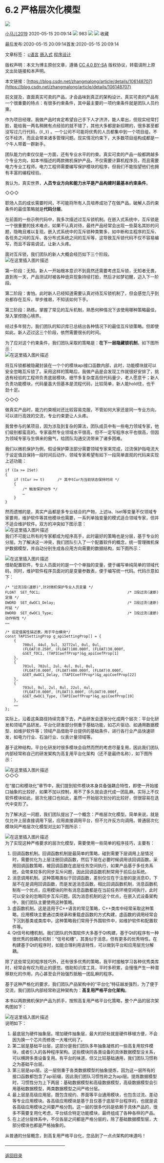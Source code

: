 6.2 严格层次化模型
===========

![](https://csdnimg.cn/release/phoenix/template/new_img/original.png)  

[小马儿2019](https://me.csdn.net/zhangmalong) 2020-05-15 20:09:14 ![](https://csdnimg.cn/release/phoenix/template/new_img/articleRead.png) 983  ![](https://csdnimg.cn/release/phoenix/template/new_img/collect.png) ![](https://csdnimg.cn/release/phoenix/template/new_img/tobarCollectionActive.png) 收藏

最后发布:2020-05-15 20:09:14首发:2020-05-15 20:09:14

文章标签： [c语言](https://so.csdn.net/so/search/s.do?q=c语言&t=blog) [嵌入式](https://so.csdn.net/so/search/s.do?q=嵌入式&t=blog) [程序设计](https://so.csdn.net/so/search/s.do?q=程序设计&t=blog)

版权声明：本文为博主原创文章，遵循 [CC 4.0 BY-SA](http://creativecommons.org/licenses/by-sa/4.0/) 版权协议，转载请附上原文出处链接和本声明。

本文链接：[https://blog.csdn.net/zhangmalong/article/details/106148707](https://blog.csdn.net/zhangmalong/article/details/106148707)

前文提及，直面真实可卖的产品，才会品味到真正的架构设计。真实可卖的产品有一个很重要的特点：有很多约束条件，其中最主要的一项约束条件就是团队人员约束。

作为项目经理，我做产品时肯定希望自己手下人才济济，能人辈出，但现实经常打脸，能给我一两名稍微有点经验的就不错了，其他大多都是新招聘的，很多甚至都没写过几行代码，(꒦_꒦) 。一个公司不可能将优秀的人员都集中到一个项目组，不仅不经济，而且会带来诸多管理问题。现实情况约束下，大多数项目组构成都是一个牛人带着一群新手。

团队能力约束仅仅是一方面，还有专业水平的约束。真实可卖的产品一般都跨越多个专业方向，如本书描述的两款微机保护产品，不仅需要计算机程序员，而且需要电力专业工程师。电力工程师需要编写保护模块的程序，但我们不能指望他们也拥有丰富的编程经验。

我认为，真实世界，**人员专业方向和能力水平是产品构建时最基本约束条件**。

◇◇◇

职场人员的成长需要时间，不可能将所有人员培养成功了在做产品，破解人员约束条件的最佳策略就是**代码分层**。

在前面的一些示例代码中，我多次描述过互斥锁机制。在嵌入式系统中，互斥锁是一个很重要的技术难点，如果不认真对待，最终产品经常会出现一些莫名其妙的问题，隐晦且难以复现。嵌入式系统中的互斥锁种类繁多，如中断和主程序的互斥、各任务之间的互斥、各分布式系统之间的互斥等，这导致互斥锁代码不仅不容易编写，而且不容易调试，让新人头疼。

面对互斥锁，我们团队的新人大概会经历如下三个阶段。  
![在这里插入图片描述](https://img-blog.csdnimg.cn/20200515200224439.png?x-oss-process=image/watermark,type_ZmFuZ3poZW5naGVpdGk,shadow_10,text_aHR0cHM6Ly9ibG9nLmNzZG4ubmV0L3poYW5nbWFsb25n,size_16,color_FFFFFF,t_70)

第一阶段：无知。新人一开始根本意识不到竟然还需要考虑互斥锁，无知者无畏，直到有一天，产品测试时被各种诡异现象持续打脸，然后才如梦初醒，迈入下一阶段。

第二阶段：害怕。此时新人已经知道需要认真对待互斥锁机制了，但会感觉几乎到处都存在互斥，举步维艰，不知该如何下手。

第三阶段：熟练。掌握了常见的互斥机制，熟悉何种情况下该使用哪种策略最佳，渐入掌控随心境界。

经过多年努力，我们团队的知识库已总结出各种情况下的最佳互斥锁策略。但即使如此，新人迈过这三个阶段，依然需要很长的时间。

为了应对这个约束条件，我们团队采取的策略是：**在下一层隐藏锁机制**，如下图所示：  
![在这里插入图片描述](https://img-blog.csdnimg.cn/20200515200254414.png?x-oss-process=image/watermark,type_ZmFuZ3poZW5naGVpdGk,shadow_10,text_aHR0cHM6Ly9ibG9nLmNzZG4ubmV0L3poYW5nbWFsb25n,size_16,color_FFFFFF,t_70)

将互斥锁都被隐藏封装在一个个的模块api接口函数内部，此时，功能模块就可以安全忽略互斥锁了。采用这样的策略后，我做产品是会发现工作就很好安排了，挑选有经验的工程师负责底层模块，细节多复杂度高但代码量少，老人愿意干；新人负责功能模块，代码量虽大但基本是流程代码，比较简单，新人能hold住，也干劲十足。

◇◇◇

做真实产品时，能力约束相对还比较容易克服，不管如何大家还是同一专业方向，可以进行高效的交流，专业约束更让人头疼。

我曾参与的某项目，因为涉及到复杂的算法，团队成员中有一些电力领域专家，他们级别都蛮高的。专家虽然专业领域水平很高，但不一定写程序水平也很高，但因为领域专家与生俱来的傲气，给团队沟通交流带来了诸多困难。

我们以微机保护为例，假设保护算法部分需要领域专家来完成，过流保护指电流大于设定值且保持一段时间后动作，领域专家希望有如下一段简单直观的代码来实现上述功能：

    if (Ia >= ISet)
    {
    	if (tCur >= t)		/* 其中tCur为当前状态保持时间 */
    	{
    		/* 触发保护动作 */
    		…
    	}
    }
    

然而遗憾的是，真实产品都是多专业结合的产物，上述Ia、Iset等变量不仅领域专家要用，维护软件等其他模块也需要，一系列单独变量的模式适合领域专家，但并不适合维护软件。双方的冲突如下图示意：  
![在这里插入图片描述](https://img-blog.csdnimg.cn/20200515200328265.png?x-oss-process=image/watermark,type_ZmFuZ3poZW5naGVpdGk,shadow_10,text_aHR0cHM6Ly9ibG9nLmNzZG4ubmV0L3poYW5nbWFsb25n,size_16,color_FFFFFF,t_70)  
我们不可能让所有的专家都成为程序高手，此时最好的策略也是分层，基于专业的分层。为了解决这一冲突，我们团队引入了一个配置软件的概念，统一管理微机保护数据模型，并自动分别生成各应用方向需要的数据结构，如下图所示：

![在这里插入图片描述](https://img-blog.csdnimg.cn/2020051520041975.png?x-oss-process=image/watermark,type_ZmFuZ3poZW5naGVpdGk,shadow_10,text_aHR0cHM6Ly9ibG9nLmNzZG4ubmV0L3poYW5nbWFsb25n,size_16,color_FFFFFF,t_70)  
借助配置软件，专业人员面对的是一个个单独的变量，便于编写单纯简单的领域代码，同时，维护软件程序员面对的是变量参数表，便于编写统一代码。代码示意如下：

    /* "过流I段(速断)",针对微机保护专业人员变量 */
    FLOAT  SET_fOC1;                                        /* I段过流(速断)定值 */
    DWORD  SET_dwOC1_Delay;                                 /* I段过流(速断)时延 */
    DWORD  SET_dwOC1_Type;                                  /* I段过流(速断)动作特性 */
    ……
    
    /* 设定值属性描述表，用于平台模块*/
    const TAPISettingProp g_apiSettingProp[] = {
    	{
    		700ul, 44ul, 5ul, 32772ul, 0ul, 0ul,
    		(FLOAT)0.250f, (FLOAT)100.000f, (FLOAT)30.000f,
    		&SET_fOC1, (TAPICoeffProp*)&g_apiCoefProp[1]
    	},
    	{
    		701ul, 702ul, 2ul, 4ul, 0ul, 0ul,
    		(FLOAT)0.000f, (FLOAT)400.000f, (FLOAT)0.000f,
    		&SET_dwOC1_Delay, (TAPICoeffProp*)&g_apiCoefProp[22]
    	},
    	{
    		703ul, 0ul, 2ul, 8ul, 22ul, 4ul,
    		(FLOAT)0.000f, (FLOAT)3.000f, (FLOAT)0.000f,
    		&SET_dwOC1_Type, (TAPICoeffProp*)&g_apiCoefProp[19]
    	},
    	……
    };
    

实际上，沿着这条路径持续完善下去，产品研发会逐渐分化成两个层次：平台化研发和领域产品研发。平台化研发部分侧重于基础功能，如芯片驱动、如通用数据模型、如维护软件等；领域产品借助平台提供的基础条件，进行各行业产品快速研发，如电力行业、石油行业、仪表计量领域等。

基于这种结构，平台化研发时很多模块会自然而然的考虑尽量复用，因此我们团队内部经常称自己的研发架构为高复用平台化架构（还不是最终名称），如下图所示：

![在这里插入图片描述](https://img-blog.csdnimg.cn/20200515200451997.png)  
◇◇◇

在“接口和模块化”章节中，我们提到软件模块本身具备强耦合特性，即使一开始接口抽象的比较好，如果不加以控制，用不了多久就会迭代成一团乱麻。实际上不仅软件模块如此，层次化接口也如此，虽然一开始层次划分的比较好，但很容易在迭代中变形了。

为了解决这一问题，我们团队提出了一个概念：严格层次化模型。简单来说，就是仅允许上层直接调用下层，应用直接调用平台，但不允许反方向调用。普通层次化模块同严格层次化模型对比如下图所示：

![在这里插入图片描述](https://img-blog.csdnimg.cn/20200515200511787.png?x-oss-process=image/watermark,type_ZmFuZ3poZW5naGVpdGk,shadow_10,text_aHR0cHM6Ly9ibG9nLmNzZG4ubmV0L3poYW5nbWFsb25n,size_16,color_FFFFFF,t_70)  
为了实现这种严格要求的层次化模型，需要使用一些简单的程序技巧，主要有：

1.  回调函数机制。回调函数机制是最简单的策略，碰到需要下层调用上层情况时，需要优化为上层注册回调函数，然后下层在必要时候调用该回调函数。采用回调函数策略，被回调函数在底层任务空间执行，如果产品基于多任务系统，会带来较多的同步互斥问题，因此回调函数机制常用于前后台系统。
2.  消息调用机制。这种策略类似于回调函数，差别仅仅在于注册的是消息ID，下层不在是调用回调函数，而是发送消息函数。相比回调函数机制，消息函数机制有一个优点，应用模块的所有消息函数都是在当前任务环境空间执行，此时可以安全的忽略同步互斥问题。因为消息机制的这个优点，在嵌入式设备架构中，我们团队主要使用这种策略。
3.  虚函数机制。这是适用于C++语言的常见策略，C++类库中经常采取这种策略，应用模块主要通过类继承和重载虚函数的方式构建，虚函数的调用经常会下沉到基类或类库中。这种策略我们常用于外围软件中，如维护软件和配置软件等。
4.  Qt信号和槽机制。我们团队的外围软件大多基于Qt构建，基于Qt的程序有一种很优秀的弱耦合机制：“信号和槽”，其类似于消息，但有更多的优秀特性。在构建基于Qt的程序时，如能合理利用该特性，可以做到平台和应用层充分解耦。

除了这些常见的程序技巧外，还有很多优秀的策略，我平时接触学习各种优秀类库时，经常会有叹为观止的感觉。借助知识库工具，平时多积累，会慢慢产生一种潜移默化的作用，内心甚至会开始强烈抵触一团乱麻的程序。

基于这种严格化的要求，我们团队产品架构中的“平台化”特征越发强烈，为了便于交流，我们团队内部经常称这种架构为：**高复用严格平台化架构**。

本书以两款微机保护产品为抓手，按照高复用严格平台化策略，整个产品的层次架构图如下：

![在这里插入图片描述](https://img-blog.csdnimg.cn/20200515200537376.png?x-oss-process=image/watermark,type_ZmFuZ3poZW5naGVpdGk,shadow_10,text_aHR0cHM6Ly9ibG9nLmNzZG4ubmV0L3poYW5nbWFsb25n,size_16,color_FFFFFF,t_70)  
说明如下：

1.  最底层为硬件抽象层。增加硬件抽象层，最大的好处就是硬件移植方便，不会因为换一个芯片而修改一大堆代码了。
2.  第二层是基础平台层，这部分是我们团队多年抽象凝练的一些高复用软件模块，或者引入的各种程序架构。这些模块同各类设备的具体数据模型没关系，可以横跨多类设备复用。有平台的味道，但又比较基础通用，我们团队习惯称之为基础平台层。
3.  第三层是api层。这一层侧重于各类数据模型的抽象提炼，因为这一层所有的接口函数都包含了api前缀，因此我们团队习惯性称之为api层。提炼数据模型时，习惯性分为上下两层：基础数据模型和高级数据模型，高级数据模型会引用基础数据模型，两类数据模型之间严格分层。
4.  最上层是高级应用层，既包含规约、界面等平台通用模块，也包含过流、差动等专业应用模块。各高级应用模块是基于且仅基于底层平台程序的，也就是说各高级应用模块之间要严格分割。这一层的很多代码是依赖于具体产品的，很多不需要复用化考虑，平台结合特定功能模块，最终组成了各种各样的产品。
5.  在上述分层体系中，不仅各层之间都是严格分层的，除了基础数据模型层，大部分模块也都是严格抽象的。

从普通的分层概念，到高复用严格平台化，您品到了一点点架构的味道吗！

——————————————

[返回目录](https://blog.csdn.net/zhangmalong/article/details/103197670)